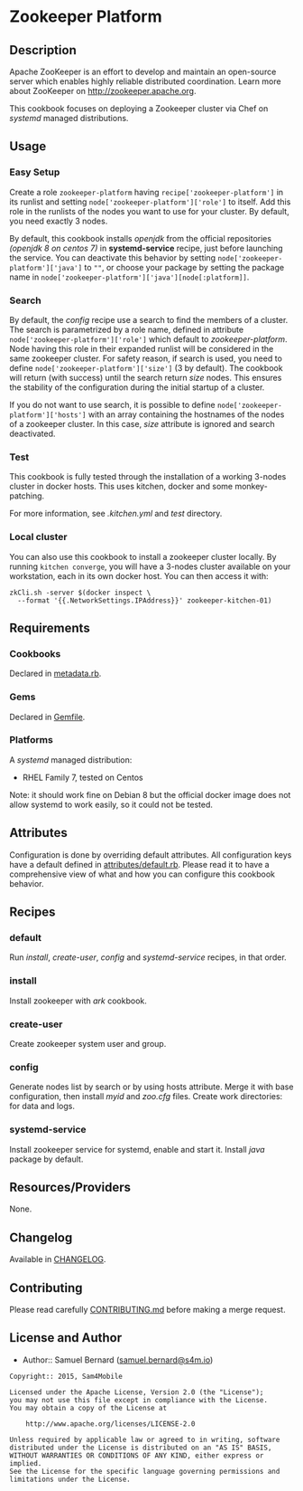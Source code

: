 Zookeeper Platform
==================

Description
-----------

Apache ZooKeeper is an effort to develop and maintain an open-source server
which enables highly reliable distributed coordination. Learn more about
ZooKeeper on <http://zookeeper.apache.org>.

This cookbook focuses on deploying a Zookeeper cluster via Chef on *systemd*
managed distributions.

Usage
-----

### Easy Setup

Create a role `zookeeper-platform` having `recipe['zookeeper-platform']` in its
runlist and setting `node['zookeeper-platform']['role']` to itself. Add this
role in the runlists of the nodes you want to use for your cluster. By default,
you need exactly 3 nodes.

By default, this cookbook installs *openjdk* from the official repositories
*(openjdk 8 on centos 7)* in **systemd-service** recipe, just before
launching the service. You can deactivate this behavior by setting
`node['zookeeper-platform']['java']` to `""`, or choose your package by setting
the package name in `node['zookeeper-platform']['java'][node[:platform]]`.

### Search

By default, the *config* recipe use a search to find the members of a cluster.
The search is parametrized by a role name, defined in attribute
`node['zookeeper-platform']['role']` which default to *zookeeper-platform*.
Node having this role in their expanded runlist will be considered in the same
zookeeper cluster. For safety reason, if search is used, you need to define
`node['zookeeper-platform']['size']` (3 by default). The cookbook will return
(with success) until the search return *size* nodes. This ensures the
stability of the configuration during the initial startup of a cluster.

If you do not want to use search, it is possible to define
`node['zookeeper-platform']['hosts']` with an array containing the hostnames of
the nodes of a zookeeper cluster. In this case, *size* attribute is ignored
and search deactivated.

### Test

This cookbook is fully tested through the installation of a working 3-nodes
cluster in docker hosts. This uses kitchen, docker and some monkey-patching.

For more information, see *.kitchen.yml* and *test* directory.

### Local cluster

You can also use this cookbook to install a zookeeper cluster locally. By
running `kitchen converge`, you will have a 3-nodes cluster available on your
workstation, each in its own docker host. You can then access it with:

    zkCli.sh -server $(docker inspect \
      --format '{{.NetworkSettings.IPAddress}}' zookeeper-kitchen-01)

Requirements
------------

### Cookbooks

Declared in [metadata.rb](metadata.rb).

### Gems

Declared in [Gemfile](Gemfile).

### Platforms

A *systemd* managed distribution:
- RHEL Family 7, tested on Centos

Note: it should work fine on Debian 8 but the official docker image does not
allow systemd to work easily, so it could not be tested.

Attributes
----------

Configuration is done by overriding default attributes. All configuration keys
have a default defined in [attributes/default.rb](attributes/default.rb).
Please read it to have a comprehensive view of what and how you can configure
this cookbook behavior.

Recipes
-------

### default

Run *install*, *create-user*, *config* and *systemd-service* recipes, in that
order.

### install

Install zookeeper with *ark* cookbook.

### create-user

Create zookeeper system user and group.

### config

Generate nodes list by search or by using hosts attribute. Merge it with base
configuration, then install *myid* and *zoo.cfg* files. Create work
directories: for data and logs.

### systemd-service

Install zookeeper service for systemd, enable and start it. Install *java*
package by default.

Resources/Providers
-------------------

None.

Changelog
---------

Available in [CHANGELOG](CHANGELOG).

Contributing
------------

Please read carefully [CONTRIBUTING.md](CONTRIBUTING.md) before making a merge
request.

License and Author
------------------

- Author:: Samuel Bernard (<samuel.bernard@s4m.io>)

```text
Copyright:: 2015, Sam4Mobile

Licensed under the Apache License, Version 2.0 (the "License");
you may not use this file except in compliance with the License.
You may obtain a copy of the License at

    http://www.apache.org/licenses/LICENSE-2.0

Unless required by applicable law or agreed to in writing, software
distributed under the License is distributed on an "AS IS" BASIS,
WITHOUT WARRANTIES OR CONDITIONS OF ANY KIND, either express or implied.
See the License for the specific language governing permissions and
limitations under the License.
```
